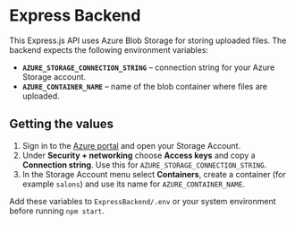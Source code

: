 # Express Backend

This Express.js API uses Azure Blob Storage for storing uploaded files. The backend expects the following environment variables:

- **`AZURE_STORAGE_CONNECTION_STRING`** – connection string for your Azure Storage account.
- **`AZURE_CONTAINER_NAME`** – name of the blob container where files are uploaded.

## Getting the values

1. Sign in to the [Azure portal](https://portal.azure.com/) and open your Storage Account.
2. Under **Security + networking** choose **Access keys** and copy a **Connection string**. Use this for `AZURE_STORAGE_CONNECTION_STRING`.
3. In the Storage Account menu select **Containers**, create a container (for example `salons`) and use its name for `AZURE_CONTAINER_NAME`.

Add these variables to `ExpressBackend/.env` or your system environment before running `npm start`.
